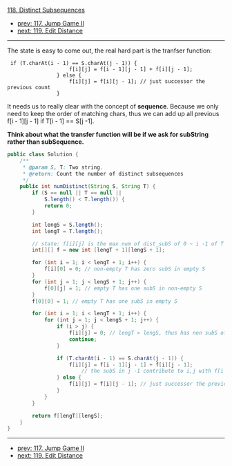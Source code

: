 [118. Distinct Subsequences](http://www.lintcode.com/problem/distinct-subsequences)

- [prev: 117. Jump Game II](117-jump-game-ii.md)
- [next: 119. Edit Distance](119-edit-distance.md)

---

The state is easy to come out, the real hard part is the tranfser function: 
```
 if (T.charAt(i - 1) == S.charAt(j - 1)) {
                    f[i][j] = f[i - 1][j - 1] + f[i][j - 1];
                } else {
                    f[i][j] = f[i][j - 1]; // just successor the previous count
                }
```

It needs us to really clear with the concept of **sequence**. Because we only need to keep the order of matching chars, thus we can add up all previous f[i - 1][j - 1] if T[i - 1] == S[j -1].

**Think about what the transfer function will be if we ask for subString rather than subSequence.**

```java
public class Solution {
    /**
     * @param S, T: Two string.
     * @return: Count the number of distinct subsequences
     */
    public int numDistinct(String S, String T) {
        if (S == null || T == null ||
            S.length() < T.length()) {
            return 0;
        }

        int lengS = S.length();
        int lengT = T.length();

        // state: f[i][j] is the max num of dist_subS of 0 ~ i -1 of T in 0 ~ j -1 S
        int[][] f = new int [lengT + 1][lengS + 1];

        for (int i = 1; i < lengT + 1; i++) {
            f[i][0] = 0; // non-empty T has zero subS in empty S
        }
        for (int j = 1; j < lengS + 1; j++) {
            f[0][j] = 1; // empty T has one subS in non-empty S
        }
        f[0][0] = 1; // empty T has one subS in empty S

        for (int i = 1; i < lengT + 1; i++) {
            for (int j = 1; j < lengS + 1; j++) {
                if (i > j) {
                    f[i][j] = 0; // lengT > lengS, thus has non subS of T in S
                    continue;
                }

                if (T.charAt(i - 1) == S.charAt(j - 1)) {
                    f[i][j] = f[i - 1][j - 1] + f[i][j - 1]; 
                        // the subS in j -1 contribute to i,j with f[i - 1][j - 1] because all subS - 1 could become a subS with the end char.
                } else {
                    f[i][j] = f[i][j - 1]; // just successor the previous count
                }
            }
        }

        return f[lengT][lengS];
    }
}
```

---

- [prev: 117. Jump Game II](117-jump-game-ii.md)
- [next: 119. Edit Distance](119-edit-distance.md)

